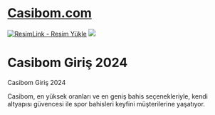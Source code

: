 #  <a href="https://tinyurl.com/Casbomgir">Casibom.com</a>


<meta charset="UTF-8">
    <meta name="viewport" content="width=device-width, initial-scale=1.0">
</head>
<body>

<a href="https://tinyurl.com/Casbomgir" title="ResimLink - Resim Yükle"><img src="https://r.resimlink.com/QgoSPH.jpg" title="ResimLink - Resim Yükle" alt="ResimLink - Resim Yükle"></a>
<a href="https://tinyurl.com/Casbomgir">
    <img src="https://r.resimlink.com/QgoSPH.jpg" />
</a>
</a>



# Casibom Giriş 2024
Casibom Giriş 2024

Casibom, en yüksek oranları ve en geniş bahis seçenekleriyle, kendi altyapısı güvencesi ile spor bahisleri keyfini müşterilerine yaşatıyor.
